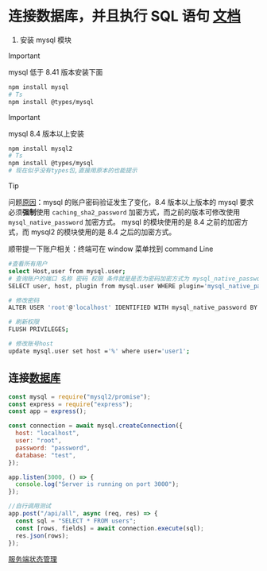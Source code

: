 # 连接数据库，并且执行 SQL 语句 [文档](https://sidorares.github.io/node-mysql2/zh-CN/docs)

1. 安装 mysql 模块

> [!IMPORTANT]
> mysql 低于 8.41 版本安装下面

```bash
npm install mysql
# Ts
npm install @types/mysql
```

> [!IMPORTANT]
> mysql 8.4 版本以上安装

```bash
npm install mysql2
# Ts
npm install @types/mysql
# 现在似乎没有types包,直接用原本的也能提示
```

> [!TIP]
> 问题[原因](https://www.tubring.cn/articles/fix-php-mysql-84-mysql_native_password-not-loaded)：mysql 的账户密码验证发生了变化，8.4 版本以上版本的 mysql 要求必须**强制**使用 `caching_sha2_password` 加密方式，而之前的版本可修改使用 `mysql_native_password` 加密方式。 mysql 的模块使用的是 8.4 之前的加密方式，而 mysql2 的模块使用的是 8.4 之后的加密方式。

顺带提一下账户相关：终端可在 window 菜单找到 command Line

```bash
#查看所有用户
select Host,user from mysql.user;
# 查询账户的端口 名称 密码 权限 条件就是是否为密码加密方式为 mysql_native_password
SELECT user, host, plugin from mysql.user WHERE plugin='mysql_native_password';

# 修改密码
ALTER USER 'root'@'localhost' IDENTIFIED WITH mysql_native_password BY 'new_password';

# 刷新权限
FLUSH PRIVILEGES;

# 修改账号host
update mysql.user set host ='%' where user='user1';
```

## 连接[数据库](../Mysql/Get%20started.md)

```javascript
const mysql = require("mysql2/promise");
const express = require("express");
const app = express();

const connection = await mysql.createConnection({
  host: "localhost",
  user: "root",
  password: "password",
  database: "test",
});

app.listen(3000, () => {
  console.log("Server is running on port 3000");
});

//自行调用测试
app.post("/api/all", async (req, res) => {
  const sql = "SELECT * FROM users";
  const [rows, fields] = await connection.execute(sql);
  res.json(rows);
});
```

[服务端状态管理]()
